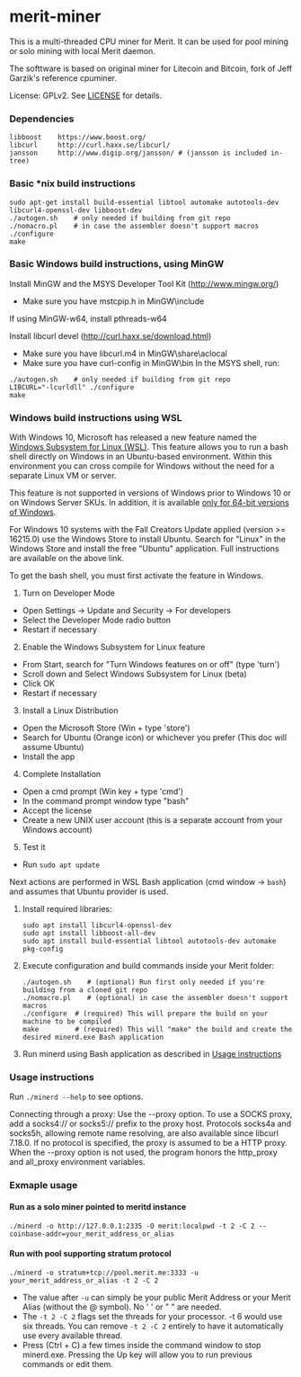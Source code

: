 # merit-miner

This is a multi-threaded CPU miner for Merit.
It can be used for pool mining or solo mining with local Merit daemon.

The softtware is based on original miner for Litecoin and Bitcoin, fork of Jeff Garzik's reference cpuminer.

License: GPLv2.  See [LICENSE](LICENSE.md) for details.

### Dependencies
```
libboost    https://www.boost.org/
libcurl     http://curl.haxx.se/libcurl/
jansson     http://www.digip.org/jansson/ # (jansson is included in-tree)
```

### Basic *nix build instructions

```
sudo apt-get install build-essential libtool automake autotools-dev libcurl4-openssl-dev libboost-dev
./autogen.sh	# only needed if building from git repo
./nomacro.pl	# in case the assembler doesn't support macros
./configure
make
```

### Basic Windows build instructions, using MinGW

Install MinGW and the MSYS Developer Tool Kit (http://www.mingw.org/)
- Make sure you have mstcpip.h in MinGW\include

If using MinGW-w64, install pthreads-w64

Install libcurl devel (http://curl.haxx.se/download.html)
- Make sure you have libcurl.m4 in MinGW\share\aclocal
- Make sure you have curl-config in MinGW\bin
In the MSYS shell, run:
```
./autogen.sh	# only needed if building from git repo
LIBCURL="-lcurldll" ./configure
make
```

### Windows build instructions using WSL

With Windows 10, Microsoft has released a new feature named the [Windows
Subsystem for Linux (WSL)](https://msdn.microsoft.com/commandline/wsl/about). This
feature allows you to run a bash shell directly on Windows in an Ubuntu-based
environment. Within this environment you can cross compile for Windows without
the need for a separate Linux VM or server.

This feature is not supported in versions of Windows prior to Windows 10 or on
Windows Server SKUs. In addition, it is available [only for 64-bit versions of
Windows](https://msdn.microsoft.com/en-us/commandline/wsl/install_guide).

For Windows 10 systems with the Fall Creators Update applied (version >= 16215.0) use the Windows Store
to install Ubuntu. Search for "Linux" in the Windows Store and install the free "Ubuntu" application.
Full instructions are available on the above link.

To get the bash shell, you must first activate the feature in Windows.

1. Turn on Developer Mode
  * Open Settings -> Update and Security -> For developers
  * Select the Developer Mode radio button
  * Restart if necessary
2. Enable the Windows Subsystem for Linux feature
  * From Start, search for "Turn Windows features on or off" (type 'turn')
  * Scroll down and Select Windows Subsystem for Linux (beta)
  * Click OK
  * Restart if necessary
3. Install a Linux Distribution
  * Open the Microsoft Store (Win + type 'store') 
  * Search for Ubuntu (Orange icon) or whichever you prefer (This doc will assume Ubuntu)
  * Install the app
4. Complete Installation
  * Open a cmd prompt (Win key + type 'cmd')
  * In the command prompt window type "bash"
  * Accept the license
  * Create a new UNIX user account (this is a separate account from your Windows account)
5. Test it
  * Run `sudo apt update`

Next actions are performed in WSL Bash application (cmd window -> `bash`) and assumes that Ubuntu provider is used.

1. Install required libraries:
    ```
    sudo apt install libcurl4-openssl-dev
    sudo apt install libboost-all-dev
    sudo apt install build-essential libtool autotools-dev automake pkg-config
    ```
2. Execute configuration and build commands inside your Merit folder:
    ```
    ./autogen.sh	# (optional) Run first only needed if you're building from a cloned git repo
    ./nomacro.pl	# (optional) in case the assembler doesn't support macros
    ./configure  # (required) This will prepare the build on your machine to be compiled
    make         # (required) This will "make" the build and create the desired minerd.exe Bash application
    ```
3. Run minerd using Bash application as described in [Usage instructions](#usage-instructions)

### Usage instructions

Run `./minerd --help` to see options.

Connecting through a proxy:  Use the --proxy option.
To use a SOCKS proxy, add a socks4:// or socks5:// prefix to the proxy host.
Protocols socks4a and socks5h, allowing remote name resolving, are also
available since libcurl 7.18.0.
If no protocol is specified, the proxy is assumed to be a HTTP proxy.
When the --proxy option is not used, the program honors the http_proxy
and all_proxy environment variables.

### Exmaple usage

#### Run as a solo miner pointed to meritd instance

`./minerd -o http://127.0.0.1:2335 -O merit:localpwd -t 2 -C 2 --coinbase-addr=your_merit_address_or_alias`

#### Run with pool supporting stratum protocol

`./minerd -o stratum+tcp://pool.merit.me:3333 -u your_merit_address_or_alias -t 2 -C 2`

* The value after `-u` can simply be your public Merit Address or your Merit Alias (without the @ symbol). No ' ' or " " are needed.
* The `-t 2 -C 2` flags set the threads for your processor. -t 6 would use six threads. You can remove `-t 2 -C 2` entirely to have it automatically use every available thread.
* Press (Ctrl + C) a few times inside the command window to stop minerd.exe. Pressing the Up key will allow you to run previous commands or edit them.
